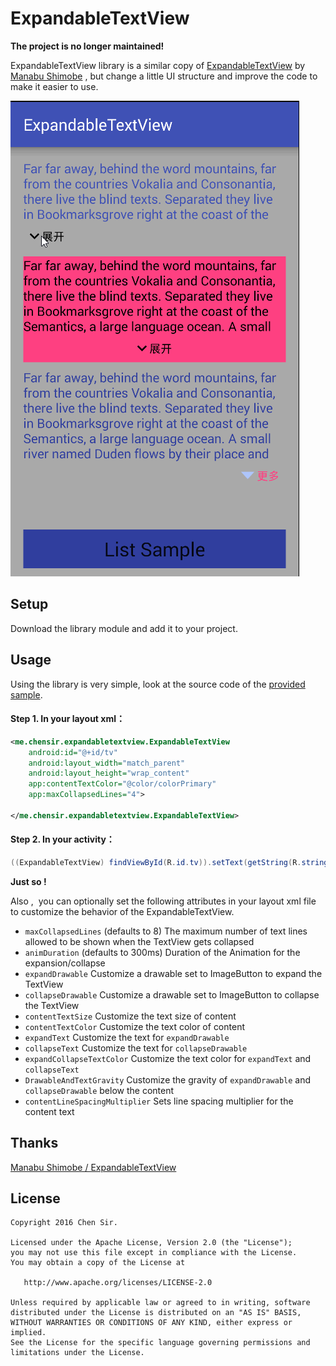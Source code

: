 # ExpandableTextView

**The project is no longer maintained!**

ExpandableTextView library is a similar copy of [ExpandableTextView](https://github.com/Manabu-GT/ExpandableTextView) by [Manabu Shimobe](https://github.com/Manabu-GT) , but change a little UI structure and improve the code to make it easier to use. 

 ![sample](/art/sample.gif)



## Setup

Download the library module and add it to your project.



## Usage

Using the library is very simple, look at the source code of the [provided sample](/sample). 

#### Step 1. In your layout xml：

```xml
<me.chensir.expandabletextview.ExpandableTextView
    android:id="@+id/tv"
    android:layout_width="match_parent"
    android:layout_height="wrap_content"
    app:contentTextColor="@color/colorPrimary"
    app:maxCollapsedLines="4">

</me.chensir.expandabletextview.ExpandableTextView>
```

#### Step 2.  In your activity：

```java
((ExpandableTextView) findViewById(R.id.tv)).setText(getString(R.string.dummy_text));
```

**Just so !**

Also ,  you can optionally set the following attributes in your layout xml file to customize the behavior of the ExpandableTextView.

- `maxCollapsedLines` (defaults to 8) The maximum number of text lines allowed to be shown when the TextView gets collapsed
- `animDuration` (defaults to 300ms) Duration of the Animation for the expansion/collapse
- `expandDrawable` Customize a drawable set to ImageButton to expand the TextView
- `collapseDrawable` Customize a drawable set to ImageButton to collapse the TextView
- `contentTextSize`  Customize the text size of content
- `contentTextColor`  Customize the text color of content
- `expandText`  Customize the text  for `expandDrawable` 
- `collapseText`  Customize the text  for `collapseDrawable`
- `expandCollapseTextColor`  Customize the text color for `expandText`  and `collapseText`
- `DrawableAndTextGravity`  Customize the gravity of `expandDrawable`  and  `collapseDrawable`  below the content
- `contentLineSpacingMultiplier`  Sets line spacing multiplier for the content text




## Thanks

[Manabu Shimobe / ExpandableTextView](https://github.com/Manabu-GT/ExpandableTextView)



License
-------

    Copyright 2016 Chen Sir.

    Licensed under the Apache License, Version 2.0 (the "License");
    you may not use this file except in compliance with the License.
    You may obtain a copy of the License at
    
       http://www.apache.org/licenses/LICENSE-2.0
    
    Unless required by applicable law or agreed to in writing, software
    distributed under the License is distributed on an "AS IS" BASIS,
    WITHOUT WARRANTIES OR CONDITIONS OF ANY KIND, either express or implied.
    See the License for the specific language governing permissions and
    limitations under the License.
